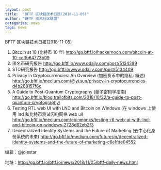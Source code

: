 ```yaml
---
layout: post
title:  "BFTF 区块链技术日报(2018-11-05)"
author: "BFTF 技术社区联盟"
categories: news
tags: news
---
```




BFTF 区块链技术日报(2018-11-05)

1. Bitcoin at 10 (比特币 10 年) <http://go.bftf.io/hackernoon.com/bitcoin-at-10-cc3b64773b09>
2. 匿名币研究报告 <http://go.bftf.io/www.odaily.com/post/5134399>
3. STO研究报告 <http://go.bftf.io/www.odaily.com/post/5134409>
4. Privacy in Cryptocurrencies: An Overview (加密货币中的隐私: 概述) <http://go.bftf.io/medium.com/@yi.sun/privacy-in-cryptocurrencies-d4b268157f6c>
5. A Guide to Post-Quantum Cryptography (量子密码学指南) <http://go.bftf.io/blog.trailofbits.com/2018/10/22/a-guide-to-post-quantum-cryptography/>
6. Testing RTL web UI with LND and Bitcoin on Windows (在 windows 上使用 lnd 和比特币测试闪电网络 web ui) <http://go.bftf.io/medium.com/coinmonks/testing-rtl-web-ui-with-lnd-and-bitcoin-on-windows-2728d62eb2f3>
7. Decentralized Identity Systems and the Future of Marketing (去中心化身份系统的未来) <http://go.bftf.io/medium.com/futuresin/decentralized-identity-systems-and-the-future-of-marketing-c6e1fde04552>

编辑：@jolestar

地址：http://go.bftf.io/bftf.io/news/2018/11/05/bftf-daily-news.html
